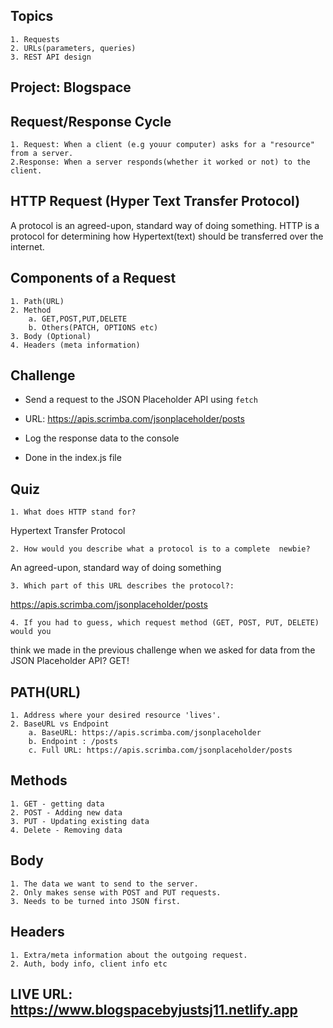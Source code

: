 ## Topics
    1. Requests
    2. URLs(parameters, queries)
    3. REST API design

## Project: Blogspace

## Request/Response Cycle
    1. Request: When a client (e.g youur computer) asks for a "resource" from a server.
    2.Response: When a server responds(whether it worked or not) to the client.
## HTTP Request (Hyper Text Transfer Protocol)
A protocol is an agreed-upon, standard way of doing something.
HTTP is a protocol for determining how Hypertext(text) should be transferred over the internet.

## Components of a Request
    1. Path(URL)
    2. Method
        a. GET,POST,PUT,DELETE
        b. Others(PATCH, OPTIONS etc)
    3. Body (Optional)
    4. Headers (meta information)

## Challenge
 * Send a request to the JSON Placeholder API using `fetch`
 * URL: https://apis.scrimba.com/jsonplaceholder/posts
 * Log the response data to the console

 * Done in the index.js file

## Quiz
    1. What does HTTP stand for?
Hypertext Transfer Protocol
    
    2. How would you describe what a protocol is to a complete  newbie?
An agreed-upon, standard way of doing something
    
    3. Which part of this URL describes the protocol?: 
https://apis.scrimba.com/jsonplaceholder/posts
    
    4. If you had to guess, which request method (GET, POST, PUT, DELETE) would you
think we made in the previous challenge when we asked for data from the 
JSON Placeholder API?
GET!


## PATH(URL)
    1. Address where your desired resource 'lives'.
    2. BaseURL vs Endpoint
        a. BaseURL: https://apis.scrimba.com/jsonplaceholder
        b. Endpoint : /posts
        c. Full URL: https://apis.scrimba.com/jsonplaceholder/posts

## Methods
    1. GET - getting data
    2. POST - Adding new data
    3. PUT - Updating existing data
    4. Delete - Removing data

## Body
    1. The data we want to send to the server.
    2. Only makes sense with POST and PUT requests.
    3. Needs to be turned into JSON first.

## Headers
    1. Extra/meta information about the outgoing request.
    2. Auth, body info, client info etc

## LIVE URL: https://www.blogspacebyjustsj11.netlify.app